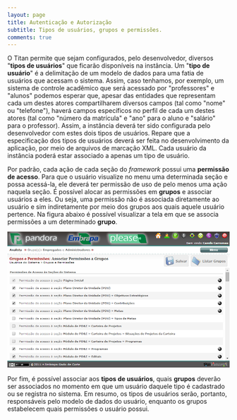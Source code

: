 ```yaml
---
layout: page
title: Autenticação e Autorização
subtitle: Tipos de usuários, grupos e permissões.
comments: true
---
```


O Titan permite que sejam configurados, pelo desenvolvedor, diversos "**tipos de usuários**" que ficarão disponíveis na instância. Um "**tipo de usuário**" é a delimitação de um modelo de dados para uma fatia de usuários que acessam o sistema. Assim, caso tenhamos, por exemplo, um sistema de controle acadêmico que será acessado por "professores" e "alunos" podemos esperar que, apesar das entidades que representam cada um destes atores compartilharem diversos campos (tal como "nome" ou "telefone"), haverá campos específicos no perfil de cada um destes atores (tal como "número da matrícula" e "ano" para o aluno e "salário" para o professor). Assim, a instância deverá ter sido configurada pelo desenvolvedor com estes dois tipos de usuários. Repare que a especificação dos tipos de usuários deverá ser feita no desenvolvimento da aplicação, por meio de arquivos de marcação XML. Cada usuário da instância poderá estar associado a apenas um tipo de usuário.

Por padrão, cada ação de cada seção do *framework* possui uma **permissão de acesso**. Para que o usuário visualize no menu uma determinada seção e possa acessá-la, ele deverá ter permissão de uso de pelo menos uma ação naquela seção. É possível alocar as permissões em **grupos** e associar usuários a eles. Ou seja, uma permissão não é associada diretamente ao usuário e sim indiretamente por meio dos grupos aos quais aquele usuário pertence. Na figura abaixo é possível visualizar a tela em que se associa permissões a um determinado **grupo**.

![Associação de permissões à grupos de usuários.](/docs/images/image_4.png)

Por fim, é possível associar aos **tipos de usuários**, quais **grupos** deverão ser associados no momento em que um usuário daquele tipo é cadastrado ou se registra no sistema. Em resumo, os tipos de usuários serão, portanto, responsáveis pelo modelo de dados do usuário, enquanto os grupos estabelecem quais permissões o usuário possui.

